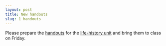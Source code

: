 ```yaml
---
layout: post
title: New handouts
slug: 1 handouts
---
```


Please prepare the [handouts](/materials/life_history.handouts.pdf) for the [life-history unit](/life_history.html) and bring them to class on Friday.

